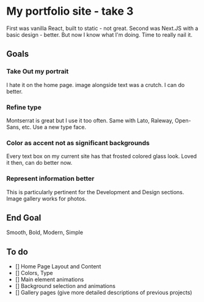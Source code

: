 # My portfolio site - take 3

First was vanilla React, built to static - not great. Second was Next.JS with a basic design - better. But now I know what I'm doing. Time to really nail it.

## Goals

### Take Out my portrait
I hate it on the home page. image alongside text was a crutch. I can do better.

### Refine type
Montserrat is great but I use it too often. Same with Lato, Raleway, Open-Sans, etc. Use a new type face.

### Color as accent not as significant backgrounds
Every text box on my current site has that frosted colored glass look. Loved it then, can do better now.

### Represent information better
This is particularly pertinent for the Development and Design sections. Image gallery works for photos. 

## End Goal
Smooth, Bold, Modern, Simple

## To do

- [] Home Page Layout and Content
- [] Colors, Type
- [] Main element animations
- [] Background selection and animations
- [] Gallery pages (give more detailed descriptions of previous projects)
